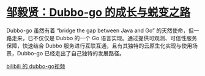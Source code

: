 # [邹毅贤：Dubbo-go 的成长与蜕变之路](https://m.bilibili.com/video/BV1BV411677w)

Dubbo-go 虽然有着 “bridge the gap between Java and Go” 的天然使命，但一路走来，已不仅仅是 Dubbo 的一个 Go 语言实现。通过提供可观测、可信性服务保障，快速结合 Dubbo 服务进行互联互通，且有其独特的云原生化实现与使用场景，Dubbo-go 已经走出了自己独特的发展路径。

[bilibili 的 dubbo-go视频](https://m.bilibili.com/video/BV1BV411677w)